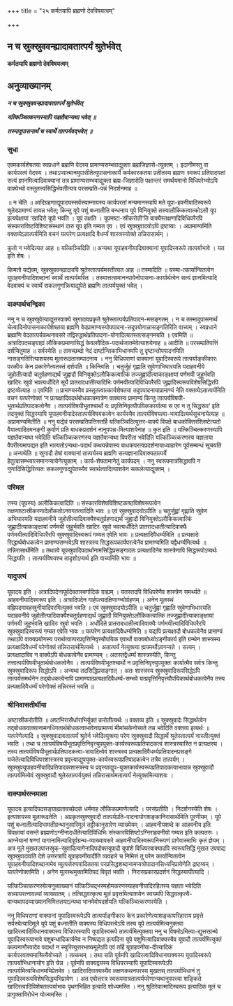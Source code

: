 +++
title = "२५ कर्मतयापि ब्रह्मणो देवविषयत्वम्"

+++


## न च स्रुक्स्रुववन्ह्यादावतात्पर्यं श्रुतेर्भवेत्

**कर्मतयापि ब्रह्मणो देवविषयत्वम्**

## **अनुव्याख्यानम्**

***न च स्रुक्स्रुववन्ह्यादावतात्पर्यं श्रुतेर्भवेत्***

***यत्किञ्चित्करणस्यापि यज्ञतैवान्यथा भवेत् ॥***

***तस्मादुपासनार्थं च स्वार्थे तात्पर्यवद्भवेत् ॥***

### **सुधा**

एवमकार्यशेषतया स्वप्रधाने ब्रह्मणि वेदस्य प्रामाण्यसम्भवाद्युक्ता ब्रह्मजिज्ञासे-त्युक्तम् । इदानीमस्तु वा कार्यपरत्वं वेदस्य । तथाऽप्यात्मानमुपासीतेत्युपासनाकार्ये कर्मकारकतया प्रतीतस्य ब्रह्मणः स्वरूपं प्रतिपादयतां सत्यं ज्ञानमित्यादिवाक्यानां तत्र प्रामाण्यसम्भवाद्युक्ता ब्रह्म-जिज्ञासेति पक्षान्तरं समर्थयमानो विधिपरेभ्योऽपि वाक्येभ्यो वस्तुतत्त्वसिद्धिर्भवतीत्यत्र परसम्प्रति-पन्नं निदर्शनमाह ॥

॥ न चेति ॥ आदिग्रहणाद्यूपादयस्सर्वस्याम्नायस्य कार्यपरतां मन्यमानस्यापि मते यूपा-हवनीयादिस्वरूपे श्रुतेरप्रामाण्यं तावन्न भवेत्; किन्तु यूपे पशुं बध्नातीति बन्धनाय यूपे विनियुक्ते तस्यालौकिकत्वात्कोऽसौ यूप इत्यपेक्षायां ‘खादिरो यूपो भवति । यूपं तक्षति । यूपमष्टा-स्रीकरोती’ति वाक्यैस्तक्षणादिविधिपरैरपि संस्काराविष्टविशिष्टसंस्थानं दारु यूप इति गम्यत एव । एवं स्रुक्स्रुवादयोऽपि द्रष्टव्याः । अप्रामाण्यमिति वक्तव्येऽतात्पर्यमिति वचनं यत्परेण प्रत्यक्षादि वैधर्म्यं शास्त्रस्योक्ते तन्निरासार्थम् ।

कुतो न भवेदित्यत आह ॥ यत्किञ्चिदिति ॥ अन्यथा यूपाहवनीयादिवाक्यानां यूपादिस्वरूपे तात्पर्याभावे । यत इति शेषः ।

किमतो यद्येवम्; स्रुक्स्रुववन्ह्यादावपि श्रुतेस्तात्पर्यमस्तीत्यत आह ॥ तस्मादिति ॥ यस्मा-त्कार्यान्वितत्वेन यूपाहवनीयादिशब्दानां स्वार्थे तात्पर्यमस्ति । तस्मात्तत्समानन्यायेनोपासना-कार्यार्थत्वेन सत्यं ज्ञानमित्यादि वेदवाक्यं च स्वार्थे सकलगुणक्रियाद्युपेते ब्रह्मणि तात्पर्ययुक्तं भवेत् ।

### **वाक्यार्थचन्द्रिका**

ननु न च स्रुक्स्रुवेत्याद्युत्तरवाक्ये स्रुगादावप्रकृते श्रुतेस्तात्पर्यप्रतिपादन-मसङ्गतम् । न च तस्मादुपासनार्थं चेत्यादिनोपासनाकार्यशेषतया ब्रह्मणि वेदप्रामाण्यस्योपपादना-त्तदुपयोगान्नासङ्गतिरिति वाच्यम् । स्वप्रधाने ब्रह्माणि वेदतात्पर्यकथनावसरे तद्विरुद्धार्थप्रतिपादना-योगादित्यतस्तत्सङ्गमयति ॥ एवमिति ॥ अत्रादिपदसङ्ग्राह्यं लौकिकप्रमाणासिद्धं केवलवैदिक-पदार्थजातमेवेत्याशयेनाह ॥ आदीति ॥ परसम्प्रतिपत्तिं दर्शयितुमाह ॥ सर्वस्येति ॥ तावच्छब्दो नेदं दार्ष्टान्तिकाभिधानमपि तु दृष्टान्तोपपादनमिति नासङ्गतिरित्याशयस्य मूलारूढतासम्पादनाय । ननु विधिपराणां वाक्यानां यूपादिस्वरूपे तात्पर्याङ्कीकारः परकीयः केन प्रकारेणेत्यतस्तं दर्शयति ॥ किन्त्विति । चतुर्जुहं गृह्णाति स्रुवेणाभिघारयति यदाहवनीये जुहोतीत्यादौ चतुर्ग्रहणाद्यर्थं जुह्वादौ विनियुक्तेऽलौकिकत्वात्किं तज्जुह्वादीत्याकाङ्क्षायां पर्णमयी जुहूर्भवति खादिरः स्रुवो भवत्यर्धोदिते सूर्ये प्रातरादधातीत्यादिभिः पर्णमयीत्वादिविधिपरैरपि जुह्वादिस्वरूपविशेषसिद्धिरपि द्रष्टव्येत्याह ॥ एवमिति ॥ प्रामाण्यस्यैव प्रस्तुतत्वात्कार्यशेषतया तदुपपादनायाप्रामाण्यं नेति वक्तव्येऽतात्पर्यमिति वचनं यत्परेणोक्तं ‘न प्रत्यक्षादिवदर्थबोधकत्वमात्रेण वाक्यस्य प्रामाण्यं किन्तु तात्पर्यविषयी-भूतार्थप्रतिपादकत्वेनैव । तात्पर्यविषयीभूतश्चार्थो यः प्रवृत्तिनिवृत्यौपयिककार्यात्मा स एव न तु सिद्धरूप’ इति तदयुक्तं सिद्धस्यापि यूपाहवनीयादेस्तात्पर्यविषयकत्वेन कार्यस्यैव तात्पर्यविषयत्वा-भावादित्यर्थसूचनायेत्याह ॥ अप्रामाण्यमितीति ॥ ननु यद्येवं परसम्प्रतिपत्तिस्तर्हि यत्किञ्चिदित्युत्तर-वाक्ये विपक्षे बाधकोक्तिरश्लिष्टेत्यतो वैयात्यादिदमनङ्गी कुर्वाणं प्रति बाधकप्रदर्शनं नानुपपन्न-मित्याशयेनाह ॥ कुत इति ॥ यत्किञ्चित्करणस्यापि यज्ञतैवान्यथा भवेदिति यत्किञ्चित्करणस्य यज्ञतैवान्यथा विपरीता भवेदिति यत्किञ्चित्करणस्य यज्ञताया वैपरीत्यमापद्यत इति भात्यतोऽन्यथा-पदार्थं कथयन्नेवास्य बाधकपरत्वप्रदर्शनायाध्याहारेण पूर्वसम्बन्धं सूचयति ॥ अन्यथेति ॥ स्रुगादौ तेषां वाक्यानां तात्पर्यस्य ब्रह्मणि सत्यज्ञानादिवाक्यतात्पर्ये हेतुत्वासम्भवात्समानन्यायेनेत्युक्तम् । कार्य-शेषतामानेतुं कार्यपदम् । ननु स्वरूपमात्रसिद्धावपि न गुणादिसिद्धिरित्यतः सकलगुणाद्युपेतस्यैव स्वार्थत्वादित्याशयेन सकलेत्याद्युक्तम् ।

### **परिमल**

तस्य (यूपस्य) अलौकिकत्वादिति ॥ संस्कारविशेषविशिष्टकाष्ठविशेषरूपत्वेन तक्षणाष्टास्रीकरणादेर्लोकतोऽनवगतत्वादिति भावः ॥ एवं स्रुक्स्रुवादयोऽपीति ॥ चतुर्जुह्वां गृह्णाति स्रुवेण अभिघारयति यदाहवनीये जुहोतीत्यादिवाक्यैश्चतुर्ग्रहणाद्यर्थं जुह्वादौ विनियुक्तेऽलौकिकत्वात्किं जुह्वादीत्याकाङ्क्षायां पर्णमयी जुहूर्भवति खादिरः स्रुवो भवत्यर्धोदिते प्रातरादधातीत्यादिवाक्यैः पर्णमयीत्यादिविधिपरैरपि स्रुक्स्रुवादिस्वरूपं गम्यत एवेति भावः ॥ प्रत्यक्षादिवैधर्म्यमिति ॥ प्रत्यक्षादेः सिद्धार्थबोधकत्वेन प्रामाण्यसम्भवेऽपि शास्त्रस्य सिद्धरूपकार्यपरत्वेनैव प्रामाण्यमिति यद्वैधर्म्यमित्यर्थः ॥ तन्निरासार्थमिति ॥ तथात्वे यूपस्रुवादिपदार्थानामसिद्धिप्रसङ्गादतः प्रत्यक्षादिनेव शास्त्रेणापि सिद्धरूपोऽप्यर्थः सिद्ध्यति । तात्पर्यविषयश्च तादृशोऽप्यर्थ इति वाच्यमिति भावः ॥

### **यादुपत्यं**

यूपादय इति । अत्रादिपदेनापूर्वदेवतास्वर्गादिकं ग्राह्यम् । यतस्तदपि विधिपरेणैव शास्त्रेण समर्थ्यते ॥ आहवनीयादिस्वरूप इति । अत्रादिपदेन गार्हपत्यदक्षिणाग्न्योर्ग्रहणम् । अनेन मूलस्थं वह्निपदमावहस्रुनीयादिपरमित्युक्तं भवति ॥ एवं स्रुक्स्रुवादयोऽपीति ॥ चतुर्जुह्वां गृह्णाति स्रुवेणाभिधारयति यदाहवनीये जुहोतीत्यादिवाक्यैश्चतुर्ग्रहणाद्यर्थं जुह्वादौ विनियुक्तेऽलौकिकत्वात्किं तज्जुह्वादीत्याकाङ्क्षायां पर्णमयी जुहूर्भवति खादिरः स्रुवो भवति । अर्धोदिते प्रातरादधातीत्यादिवाक्यैः पर्णमयीत्यादिविधिपरैरपि स्रुक्स्रुवादिस्वरूपं गम्यत एवेति भावः ॥ यत्परेण प्रत्यक्षादिवैधर्म्यमिति ॥ यद्यपि प्रत्यक्षादौ बोधकत्वेनैव प्रामाण्यं तथाऽपि वाक्यप्रयोगस्य परार्थत्वात्परप्रवृत्तिनिवृत्त्यौपयिक एवार्थो वाक्यबोध्योऽङ्गीकार्य इति ग्रन्थेन शास्त्रस्य प्रत्यक्षादिवैधर्म्यं परेणोक्तं तन्निरासार्थमित्यर्थः । अतात्पर्यं नेत्युक्त्या ह्ययमर्थोऽवगम्यते । सत्यम् । प्रत्यक्षादाविव न वाक्येऽपि बोधकत्वेनैव प्रामाण्यम् । अतस्तद्वैधर्म्यं शास्त्रस्येति, किन्तु तत्तात्पर्यविषयीभूतार्थबोधकत्वेनैव । तात्पर्यविषयीभूतश्चार्थो न प्रवृत्तिनिवृत्त्युपयुक्तः कार्यात्मैव सर्वत्र किन्तु स्रुक्स्रुवादिरूपः सिद्धोऽपि । अन्यथा तदसिद्धिप्रसङ्गात् । अतः शास्त्रस्य स्रुक्स्रुवादिरूपसिद्धेऽपि तात्पर्यसमर्थनेन तद्बोधकत्वेनापि प्रामाण्यात्प्रत्यक्षादिवैधर्म्य-सम्भवे यत्प्रवृत्तिनिवृत्त्यौपयिकार्थबोधकत्वेनैव तस्य प्रत्यक्षादिवैधर्म्यं परेणोक्तं तन्निरस्तं भवति ॥

### **श्रीनिवासतीर्थीया**

अष्टास्रीकरोतीति ॥ अष्टभिरास्रैर्धाराभिर्युक्तं करोतीत्यर्थः ॥ वक्तव्य इति ॥ स्रुक्स्रुवादेः सिद्धार्थत्वेन तद्बोधकवाक्यानामनधिगतार्थबोधकत्वाभावेनाप्रामाण्यं मीमांसकेनोच्यते तन्न भवेदिति वक्तव्य इत्यर्थः ॥ यत्परेणेत्यादि ॥ स्रुक्स्रुवादावतात्पर्यं श्रुतेर्न भवेदित्युक्त्या परेण स्रुक्स्रुवादौ सिद्धार्थे श्रुतेस्तात्पर्यं नास्तीत्युक्तं भवति । तथा च तात्पर्यविषयीभूतप्रवृत्तिनिवृत्त्युपयुक्त-कार्यस्वरूपप्रतिपादकत्वं शास्त्रस्यास्ति न प्रत्यक्षस्य । तस्य तात्पर्यविषयीभूतार्थप्रतिपादकत्वा-भावादित्येवं शास्त्रस्य प्रत्यक्षादिवैधर्म्यप्रतिपादनप्रसङ्गे यजेतेत्यादिविधिपरशास्त्रस्य प्रवृत्त्याद्युपयुक्त-कार्यस्वरूपप्रतिपादकत्वेन तत्रैव तात्पर्यम् । स्रुक्स्रुवयूपाहवनीयादिप्रतिपादकशास्त्रस्य च प्रवृत्त्याद्युप-युक्तकार्यस्वरूपप्रतिपादकत्वाभावान्न स्रुक्स्रुवादौ तात्पर्यमित्येवं स्रुक्स्रुवादौ श्रुतेरतात्पर्ययुक्तं तन्निरासार्थमतात्पर्यं नेत्युक्तमित्याशयः ।

### **वाक्यार्थरत्नमाला**

यूपादय इत्यादिपदसङ्ग्राह्यतावच्छेदकं धर्ममाह लौकिकप्रमाणेत्यादि । परसंप्रतीति । निदर्शनस्येति शेषः । इत्याशयस्य मूलारूढतेति । अप्रकृतस्रुक्स्रुवादौ तात्पर्यप्रति-पादनायोगशङ्कानिरासार्थमिति पूरणीयम् । यूपे पशुं बध्नातीत्यादिभामतीग्रन्थानुसारिमूलं तट्टीकानुसारेण व्याख्येयम् । आहवनीयशब्दे क आहवनीय इति विवक्षायां वसन्ते ब्राह्मणोऽग्नीनादधीतेत्यादिविधिभिः संस्कारविशिष्टोऽग्निराहवनीयो गम्यत इति कल्पतरुः । आग्नेयानां षण्णां यागानामित्यादिपूर्वग्रन्थ-व्याख्यावसरे आहवनीयादिस्वरूपनिरूपणं प्रागेवास्माभिः कृतं ज्ञेयम् । अत्र मूले मुखतउपात्तस्रुक्-स्रुवादित्यागेनादिपदोक्तयूपादौ यूपांशे विधिपरवाक्यादपि स्वरूपसिद्धिं मुखत उपपाद्य स्रुक्स्रुवादावति देशे उत्तरत्रापि यूपाहवनीयादीति व्यवहारे च निमित्तं तु परेण कार्यान्वितत्वेन यूपाहवनीयादिशब्दानामेव व्युत्पत्तेरुपपादिततया परप्रसिद्धशब्दानामप्यत्रोपादानसिध्यभिप्रायेणेति द्रष्टव्यम् । यत्परेणोक्तमिति । अनेन मूलस्थमुक्तमितिपदं विवृतं भवति । निरासप्रकारप्रदर्शनं सिद्धस्यापीत्यादि ।

यत्किञ्चित्करणस्येत्यनुव्याख्यानं यत्किञ्चिद्भस्महोमकरणस्याहवनीयादिरहितस्य यज्ञता भवेदिति सन्न्यायरत्नावल्यां व्याख्यातम् । तत्सिद्धवत्कृत्य मूलं प्रवृत्तमित्याशयेन स्वयमपि सिद्धवत्कृत्यै-वान्यथापदव्याख्याननिमित्ततयाऽन्यथा भानमेवोपदर्शयति यत्किञ्चित्करणस्येति ।

ननु विधिपराणां वाक्यानां यूपादिस्वरूपेऽपि तात्पर्याङ्गीकारः केन प्रकारेणेत्याशङ्कापरिहाराय प्रवृत्ते सर्वस्येत्यादिमूले यूपे पशुं बध्नातीति वाक्यस्य विधिपरत्वेऽपि तस्य यूपे तात्पर्यमित्यनुक्तवा खादिरत्वादिविधानवाक्यस्य विधिपरस्यापि यूपादिस्वरूपे तात्पर्यमित्युक्तवा ननु च विषमोऽमित्या-द्युत्तरग्रन्थे यूपादिस्वरूपाभावे पशुबन्धादिकार्यमेव न निष्पद्यत इत्यदिना यूपे पशुमित्यादिवाक्यस्यैव यूपादौ तात्पर्यमित्युक्तं कल्पनागौरवादेव पदार्था न स्युरित्युत्तरभाष्यमूलेऽपि एवं तर्हि यूपाहवनीया-दीत्यादिकं कार्यपरवाक्यमाश्रित्यैवोच्यते । तत्कथम् । तथा सति पूर्वमपि खादिरत्वादिविधानवाक्यस्य यूपादिस्वरूपे तात्पर्याभिधानायोग इति चेन्न । पूर्वमपि वाक्यद्वयस्य विधिपरस्यापि यूपादिस्वरूपेऽपि तात्पर्यमित्यभिधानमभिप्रेतमेव । खादिरादिवाक्यस्यैव लक्षणकथनपरस्य मुखतस् तात्पर्याभिधानं तु यूपादिस्वरूपविशेषसिद्ध्यभिप्रायेण । अत एवोत्तरत्र स्वरूपमात्रतात्पर्यपरेणान्यथानुपपत्त्या शङ्किते खादिरत्वादिविशेषतात्पर्याभावः पृथगभिहित इत्यादि शोध्यमस्ति । ननु श्रुतिरेवात्मादिस्वरूप इत्यादिकं मूलं च प्रागुक्ताविरोधेन योज्यमस्ति ।



